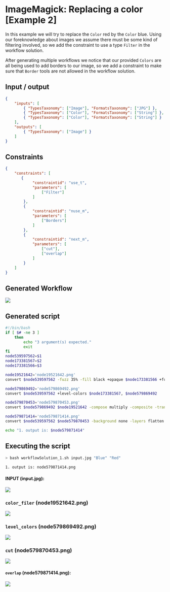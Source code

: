 # ImageMagick: Replacing a color [Example 2]

In this example we will try to replace the `Color` red by the `Color` blue. Using our foreknowledge about images we assume there must be some kind of filtering involved, so we add the constraint to use a type `Filter` in the workflow solution.

After generating multiple workflows we notice that our provided `Colors` are all being used to add borders to our image, so we add a constraint to make sure that `Border` tools are not allowed in the workflow solution.

## Input / output

```json
{
	"inputs": [
		{ "TypesTaxonomy": ["Image"], "FormatsTaxonomy": ["JPG"] },
		{ "TypesTaxonomy": ["Color"], "FormatsTaxonomy": ["String"] },
		{ "TypesTaxonomy": ["Color"], "FormatsTaxonomy": ["String"] }
	],
	"outputs": [
		{ "TypesTaxonomy": ["Image"] }
	]
}
```

## Constraints

```json
{
	"constraints": [
	   {
			"constraintid": "use_t",
			"parameters": [
				["Filter"]
			]
		},
		{
			"constraintid": "nuse_m",
			"parameters": [
				["Borders"]
			]
		},
		{
			"constraintid": "next_m",
			"parameters": [
				["cut"],
				["overlap"]
			]
		}
	]
}
```

## Generated Workflow
![](Workflows/SolutionNo_1_length_4.png)

## Generated script
```bash
#!/bin/bash
if [ $# -ne 3 ]
	then
		echo "3 argument(s) expected."
		exit
fi
node539597562=$1
node173381567=$2
node173381566=$3

node19521642='node19521642.png'
convert $node539597562 -fuzz 35% -fill black +opaque $node173381566 +fuzz -fill white +opaque black $node19521642

node579869492='node579869492.png'
convert $node539597562 +level-colors $node173381567, $node579869492

node579870453='node579870453.png'
convert $node579869492 $node19521642 -compose multiply -composite -transparent black $node579870453

node579871414='node579871414.png'
convert $node539597562 $node579870453 -background none -layers flatten $node579871414

echo "1. output is: $node579871414"
```

## Executing the script

```bash
> bash workflowSolution_1.sh input.jpg "Blue" "Red"

1. output is: node579871414.png
```

#### INPUT (input.jpg):
![](Implementations/input.jpg)

### `color_filer` (node19521642.png)
![](Implementations/node19521642.png)

### `level_colors` (node579869492.png)
![](Implementations/node579869492.png)

### `cut` (node579870453.png)
![](Implementations/node579870453.png)

#### `overlap` (node579871414.png):
![](Implementations/node579871414.png)
